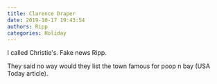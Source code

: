 ```yaml
---
title: Clarence Draper
date: 2019-10-17 19:43:54
authors: Ripp
categories: Holiday
---
```


 I called Christie's.
Fake news Ripp.

They said no way would they list the town famous for poop n bay (USA Today article).